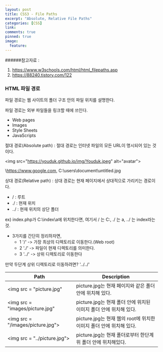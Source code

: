 ```yaml
---
layout: post
title: CSS3 - File Paths
excerpt: "Absolute, Relative File Paths"
categories: [CSS]
link:
comments: true
pinned: true
image:
  feature:
---
```


######참고자료 :  

1. https://www.w3schools.com/html/html_filepaths.asp
2. https://88240.tistory.com/122

<h3>HTML 파일 경로</h3>

파일 경로는 웹 사이트의 폴더 구조 안의 파일 위치를 설명한다.

파일 경로는 외부 파일들을 링크할 때에 쓰인다.

* Web pages
* Images
* Style Sheets
* JavaScripts

절대 경로(Absolute path) : 절대 경로는 인터넷 파일의 모든 URL이 명시되어 있는 것이다.

\<img src="https://youduk.github.io/img/Youduk.jpeg" alt="avatar">

\https://www.google.com, C:\users\document\untitled.jpg

상대 경로(Relative path) : 상대 경로는 현재 페이지에서 상대적으로 가리키는 경로이다.

* / : 루트
* ./ : 현재 위치
* ../ : 현재 위치의 상단 폴더

ex) index.php가 C:\index\a에 위치한다면,
      여기서 / 는 C:,
            ./ 는 a,
            ../ 는 index라는 것.

* 3가지를 간단히 정리하자면,
   * 1  '/'    -> 가장 최상의 디렉토리로 이동한다.(Web root)
   * 2  './'   -> 파일이 현재 디렉토리를 의미한다.
   * 3  '../'  -> 상위 디렉토리로 이동한다

만약 두단계 상위 디렉토리로 이동하려면? '../../'

| <center>Path</center>              | <center>Description</center>             |
| :--------------------------------- | :--------------------------------------- |
| \<img src = "picture.jpg"          | picture.jpg는 현재 페이지와 같은 폴더 안에 위치해 있다.    |
| \<img src = "images/picture.jpg"   | picture.jpg는 현재 폴더 안에 위치된 이미지 폴더 안에 위치해 있다. |
| \<img src = "/images/picture.jpg"> | picture.jpg는 현재 웹의 root에 위치한 이미지 폴더 안에 위치해 있다. |
| \<img src = "../picture.jpg">      | picture.jpg는 현재 폴더로부터 한단계 위 폴더 안에 위치해있다. |
